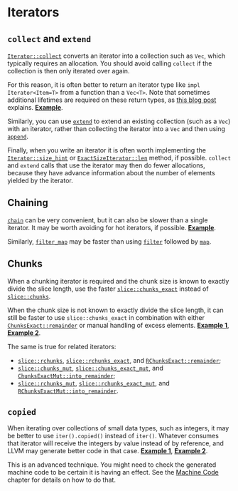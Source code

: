 # Iterators

## `collect` and `extend`

[`Iterator::collect`] converts an iterator into a collection such as `Vec`,
which typically requires an allocation. You should avoid calling `collect` if
the collection is then only iterated over again.

[`Iterator::collect`]: https://doc.rust-lang.org/std/iter/trait.Iterator.html#method.collect

For this reason, it is often better to return an iterator type like `impl
Iterator<Item=T>` from a function than a `Vec<T>`. Note that sometimes
additional lifetimes are required on these return types, as [this blog post]
explains.
[**Example**](https://github.com/rust-lang/rust/pull/77990/commits/660d8a6550a126797aa66a417137e39a5639451b).

[this blog post]: https://blog.katona.me/2019/12/29/Rust-Lifetimes-and-Iterators/

Similarly, you can use [`extend`] to extend an existing collection (such as a
`Vec`) with an iterator, rather than collecting the iterator into a `Vec` and
then using [`append`].

[`extend`]: https://doc.rust-lang.org/std/iter/trait.Extend.html#tymethod.extend
[`append`]: https://doc.rust-lang.org/std/vec/struct.Vec.html#method.append

Finally, when you write an iterator it is often worth implementing the
[`Iterator::size_hint`] or [`ExactSizeIterator::len`] method, if possible.
`collect` and `extend` calls that use the iterator may then do fewer
allocations, because they have advance information about the number of elements
yielded by the iterator.

[`Iterator::size_hint`]: https://doc.rust-lang.org/std/iter/trait.Iterator.html#method.size_hint
[`ExactSizeIterator::len`]: https://doc.rust-lang.org/std/iter/trait.ExactSizeIterator.html#method.len

## Chaining

[`chain`] can be very convenient, but it can also be slower than a single
iterator. It may be worth avoiding for hot iterators, if possible.
[**Example**](https://github.com/rust-lang/rust/pull/64801/commits/5ca99b750e455e9b5e13e83d0d7886486231e48a).

Similarly, [`filter_map`] may be faster than using [`filter`] followed by
[`map`].

[`chain`]: https://doc.rust-lang.org/std/iter/trait.Iterator.html#method.chain
[`filter_map`]: https://doc.rust-lang.org/std/iter/trait.Iterator.html#method.filter_map
[`filter`]: https://doc.rust-lang.org/std/iter/trait.Iterator.html#method.filter
[`map`]: https://doc.rust-lang.org/std/iter/trait.Iterator.html#method.map

## Chunks

When a chunking iterator is required and the chunk size is known to exactly
divide the slice length, use the faster [`slice::chunks_exact`] instead of [`slice::chunks`].

When the chunk size is not known to exactly divide the slice length, it can
still be faster to use `slice::chunks_exact` in combination with either
[`ChunksExact::remainder`] or manual handling of excess elements.
[**Example 1**](https://github.com/johannesvollmer/exrs/pull/173/files),
[**Example 2**](https://github.com/johannesvollmer/exrs/pull/175/files).

The same is true for related iterators:
- [`slice::rchunks`], [`slice::rchunks_exact`], and [`RChunksExact::remainder`];
- [`slice::chunks_mut`], [`slice::chunks_exact_mut`], and [`ChunksExactMut::into_remainder`];
- [`slice::rchunks_mut`], [`slice::rchunks_exact_mut`], and [`RChunksExactMut::into_remainder`].

[`slice::chunks`]: https://doc.rust-lang.org/stable/std/primitive.slice.html#method.chunks
[`slice::chunks_exact`]: https://doc.rust-lang.org/stable/std/primitive.slice.html#method.chunks_exact
[`ChunksExact::remainder`]: https://doc.rust-lang.org/stable/std/slice/struct.ChunksExact.html#method.remainder

[`slice::rchunks`]: https://doc.rust-lang.org/stable/std/primitive.slice.html#method.rchunks
[`slice::rchunks_exact`]: https://doc.rust-lang.org/stable/std/primitive.slice.html#method.rchunks_exact
[`RChunksExact::remainder`]: https://doc.rust-lang.org/stable/std/slice/struct.RChunksExact.html#method.remainder

[`slice::chunks_mut`]: https://doc.rust-lang.org/stable/std/primitive.slice.html#method.chunks_mut
[`slice::chunks_exact_mut`]: https://doc.rust-lang.org/stable/std/primitive.slice.html#method.chunks_exact_mut
[`ChunksExactMut::into_remainder`]: https://doc.rust-lang.org/stable/std/slice/struct.ChunksExactMut.html#method.into_remainder

[`slice::rchunks_mut`]: https://doc.rust-lang.org/stable/std/primitive.slice.html#method.rchunks_mut
[`slice::rchunks_exact_mut`]: https://doc.rust-lang.org/stable/std/primitive.slice.html#method.rchunks_exact_mut
[`RChunksExactMut::into_remainder`]: https://doc.rust-lang.org/stable/std/slice/struct.RChunksExactMut.html#method.into_remainder

## `copied`

When iterating over collections of small data types, such as integers, it may
be better to use `iter().copied()` instead of `iter()`. Whatever consumes that
iterator will receive the integers by value instead of by reference, and LLVM
may generate better code in that case.
[**Example 1**](https://github.com/rust-lang/rust/issues/106539),
[**Example 2**](https://github.com/rust-lang/rust/issues/113789).

This is an advanced technique. You might need to check the generated machine
code to be certain it is having an effect. See the [Machine
Code](machine-code.md) chapter for details on how to do that.
